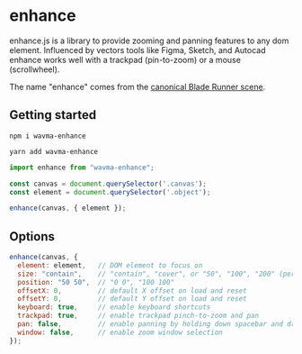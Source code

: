 # enhance

enhance.js is a library to provide zooming and panning features to any dom element. Influenced by vectors tools like Figma, Sketch, and Autocad enhance works well with a trackpad (pin-to-zoom) or a mouse (scrollwheel).

The name "enhance" comes from the [canonical Blade Runner scene](https://www.youtube.com/watch?v=hHwjceFcF2Q).

## Getting started

`npm i wavma-enhance`

`yarn add wavma-enhance`

```javascript
import enhance from "wavma-enhance";

const canvas = document.querySelector('.canvas');
const element = document.querySelector('.object');

enhance(canvas, { element });
```

## Options

```javascript
enhance(canvas, { 
  element: element,   // DOM element to focus on
  size: "contain",    // "contain", "cover", or "50", "100", "200" (percent)
  position: "50 50",  // "0 0", "100 100" 
  offsetX: 0,         // default X offset on load and reset
  offsetY: 0,         // default Y offset on load and reset
  keyboard: true,     // enable keyboard shortcuts
  trackpad: true,     // enable trackpad pinch-to-zoom and pan
  pan: false,         // enable panning by holding down spacebar and dragging on canvas
  window: false,      // enable zoom window selection
});
```
